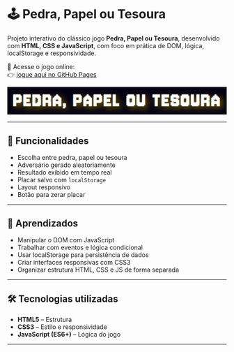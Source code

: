 # 🕹️ Pedra, Papel ou Tesoura

Projeto interativo do clássico jogo **Pedra, Papel ou Tesoura**, desenvolvido com **HTML, CSS e JavaScript**, com foco em prática de DOM, lógica, localStorage e responsividade.

🔗 Acesse o jogo online:  
👉 [jogue aqui no GitHub Pages](https://seu-usuario.github.io/pedra-papel-tesoura)

![preview](img/logo-jogo.png) <!-- substitua com o nome correto da imagem -->

---

## 📌 Funcionalidades

- Escolha entre pedra, papel ou tesoura
- Adversário gerado aleatoriamente
- Resultado exibido em tempo real
- Placar salvo com `localStorage`
- Layout responsivo
- Botão para zerar placar

---

## 🧠 Aprendizados

- Manipular o DOM com JavaScript
- Trabalhar com eventos e lógica condicional
- Usar localStorage para persistência de dados
- Criar interfaces responsivas com CSS3
- Organizar estrutura HTML, CSS e JS de forma separada

---

## 🛠️ Tecnologias utilizadas

- **HTML5** – Estrutura
- **CSS3** – Estilo e responsividade
- **JavaScript (ES6+)** – Lógica do jogo

---
